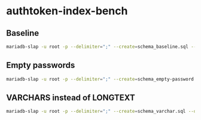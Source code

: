 # authtoken-index-bench

## Baseline

```bash
mariadb-slap -u root -p --delimiter=";" --create=schema_baseline.sql --query=client_baseline.sql --concurrency=10 --iterations=5
```

## Empty passwords

```bash
mariadb-slap -u root -p --delimiter=";" --create=schema_empty-password.sql --query=client_baseline.sql --concurrency=10 --iterations=5
```

## VARCHARS instead of LONGTEXT

```bash
mariadb-slap -u root -p --delimiter=";" --create=schema_varchar.sql --query=client_baseline.sql --concurrency=10 --iterations=5
```
